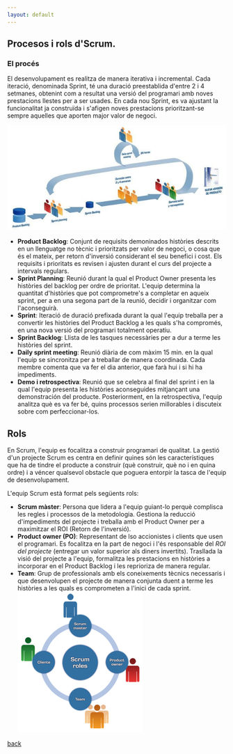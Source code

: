 ```yaml
---
layout: default
---
```


## Procesos i rols d'Scrum.

### El procés

El desenvolupament es realitza de manera iterativa i incremental. Cada iteració, denominada Sprint, té una duració preestablida d'entre 2 i 4 setmanes, obtenint com a resultat una versió del programari amb noves prestacions llestes per a ser usades. En cada nou Sprint, es va ajustant la funcionalitat ja construïda i s'afigen noves prestacions prioritzant-se sempre aquelles que aporten major valor de negoci.

![disseny scrum](./images/scrum1.jpg)

- **Product Backlog**: Conjunt de requisits demoninados històries descrits en un llenguatge no tècnic i prioritzats per valor de negoci, o cosa que és el mateix, per retorn d'inversió considerant el seu benefici i cost. Els requisits i prioritats es revisen i ajusten durant el curs del projecte a intervals regulars.
- **Sprint Planning**: Reunió durant la qual el Product Owner presenta les històries del backlog per ordre de prioritat. L'equip determina la quantitat d'històries que pot comprometre's a completar en aqueix sprint, per a en una segona part de la reunió, decidir i organitzar com l'aconseguirà.
- **Sprint**: Iteració de duració prefixada durant la qual l'equip treballa per a convertir les històries del Product Backlog a les quals s'ha compromés, en una nova versió del programari totalment operatiu.
- **Sprint Backlog**: Llista de les tasques necessàries per a dur a terme les històries del sprint.
- **Daily sprint meeting**: Reunió diària de com màxim 15 min. en la qual l'equip se sincronitza per a treballar de manera coordinada. Cada membre comenta que va fer el dia anterior, que farà hui i si hi ha impediments.
- **Demo i retrospectiva**: Reunió que se celebra al final del sprint i en la qual l'equip presenta les històries aconseguides mitjançant una demonstración del producte. Posteriorment, en la retrospectiva, l'equip analitza què es va fer bé, quins processos serien millorables i discuteix sobre com perfeccionar-los.

## Rols 

En Scrum, l'equip es focalitza a construir programari de qualitat. La gestió d'un projecte Scrum es centra en definir quines són les característiques que ha de tindre el producte a construir (què construir, què no i en quina ordre) i a véncer qualsevol obstacle que poguera entorpir la tasca de l'equip de desenvolupament.

L'equip Scrum està format pels següents rols:

- **Scrum màster**: Persona que lidera a l'equip guiant-lo perquè complisca les regles i processos de la metodologia. Gestiona la reducció d'impediments del projecte i treballa amb el Product Owner per a maximitzar el ROI (Retorn de l'inversió).
- **Product owner (PO)**: Representant de lso accionistes i clients que usen el programari. Es focalitza en la part de negoci i l'és responsable del *ROI del projecte* (entregar un valor superior als diners invertits). Trasllada la visió del projecte a l'equip, formalitza les prestacions en històries a incorporar en el Product Backlog i les reprioriza de manera regular.
- **Team**: Grup de professionals amb els coneixements tècnics necessaris i que desenvolupen el projecte de manera conjunta duent a terme les històries a les quals es comprometen a l'inici de cada sprint.
![rols Scrum](./images/rols)

[back](./scrum.html)
